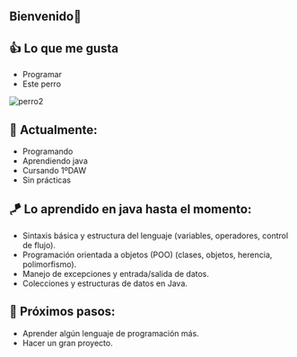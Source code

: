 ## Bienvenido👋

<!--
**EnriqueMarmolGomez/EnriqueMarmolGomez** is a ✨ _special_ ✨ repository because its `README.md` (this file) appears on your GitHub profile.
-->
## 👍 Lo que me gusta
- Programar
- Este perro

![perro2](https://github.com/user-attachments/assets/8ab4e18a-a98e-46ec-9ffc-b936014d3e3c)

## 🤔 Actualmente:
- Programando
- Aprendiendo java
- Cursando 1ºDAW 
- Sin prácticas

## 🪁 Lo aprendido en java hasta el momento:
- Sintaxis básica y estructura del lenguaje (variables, operadores, control de flujo).
- Programación orientada a objetos (POO) (clases, objetos, herencia, polimorfismo).
- Manejo de excepciones y entrada/salida de datos.
- Colecciones y estructuras de datos en Java.

## 🚀 Próximos pasos:
- Aprender algún lenguaje de programación más.
- Hacer un gran proyecto.
